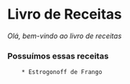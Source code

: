 # Livro de Receitas 

*Olá, bem-vindo ao livro de receitas*

### Possuímos essas receitas 

		* Estrogonoff de Frango
